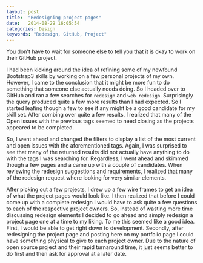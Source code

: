 ```yaml
---
layout: post
title:  "Redesigning project pages"
date:   2014-08-29 16:05:54
categories: Design
keywords: "Redesign, GitHub, Project"
---
```


You don't have to wait for someone else to tell you that it is okay to work on their GitHub project. 

I had been kicking around the idea of refining some of my newfound Bootstrap3 skills by working on a few personal projects of my own. However, I came to the conclusion that it might be more fun to do something that someone else actually needs doing. So I headed over to GitHub and ran a few searches for `redesign` and `web redesign`. Surprisingly the query produced quite a few more results than I had expected. So I started leafing though a few to see if any might be a good candidate for my skill set. After combing over quite a few results, I realized that many of the Open issues with the previous tags seemed to need closing as the projects appeared to be completed. 

So, I went ahead and changed the filters to display a list of the most current and open issues with the aforementioned tags. Again, I was surprised to see that many of the returned results did not actually have anything to do with the tags I was searching for. Regardless, I went ahead and skimmed though a few pages and a came up with a couple of candidates. When reviewing the redesign suggestions and requirements, I realized that many of the redesign request where looking for very similar elements. 

After picking out a few projects, I drew up a few wire frames to get an idea of what the project pages would look like. I then realized that before I could come up with a complete redesign I would have to ask quite a few questions to each of the respective project owners. So, instead of wasting more time discussing redesign elements I decided to go ahead and simply redesign a project page one at a time to my liking. To me this seemed like a good idea. First, I would be able to get right down to development. Secondly, after redesigning the project page and posting here on my portfolio page I could have something physical to give to each project owner. Due to the nature of open source project and their rapid turnaround time, it just seems better to do first and then ask for approval at a later date. 
